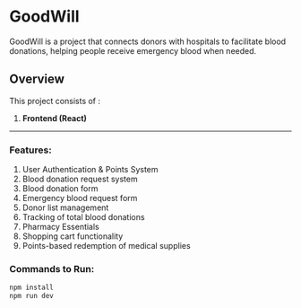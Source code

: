 # GoodWill
GoodWill is a project that connects donors with hospitals to facilitate blood donations, helping people receive emergency blood when needed.

## Overview
This project consists of :
1. **Frontend (React)**
---
### Features:
1. User Authentication & Points System
2. Blood donation request system
3. Blood donation form
4. Emergency blood request form
5. Donor list management
6. Tracking of total blood donations
7. Pharmacy Essentials
8. Shopping cart functionality
9. Points-based redemption of medical supplies

### Commands to Run:
```sh
npm install
npm run dev
```



